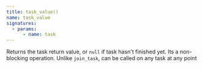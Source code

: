 ```yaml
---
title: task_value()
name: task_value
signatures:
  - params:
      - name: task
---
```


Returns the task return value, or `null` if task hasn't finished yet. Its a
non-blocking operation. Unlike `join_task`, can be called on any task at any
point
